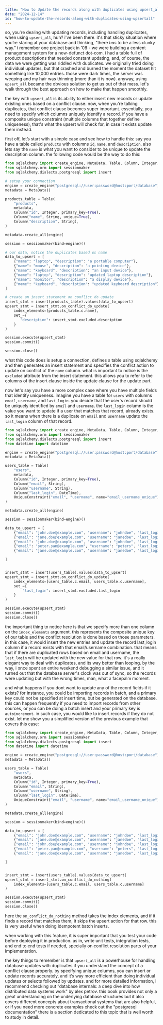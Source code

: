 ```yaml
---
title: "How to Update the records along with duplicates using upsert_all?"
date: "2024-12-14"
id: "how-to-update-the-records-along-with-duplicates-using-upsertall"
---
```


so, you're dealing with updating records, including handling duplicates, when using `upsert_all`, huh? i've been there. it's that sticky situation where you’re staring at your database and thinking, "there *has* to be a less clunky way."  i remember one project back in '08 - we were building a content management system for a now-defunct dot-com. i had a table full of product descriptions that needed constant updating, and, of course, the data we were getting was riddled with duplicates. we originally tried doing individual updates, but that crashed and burned the moment the dataset hit something like 10,000 entries. those were dark times, the server was weeping and my hair was thinning (more than it is now). anyway, using `upsert_all` became the obvious solution to get us out of that mess. let's walk through the best approach on how to make that happen smoothly.

the key with `upsert_all` is its ability to either insert new records or update existing ones based on a conflict clause. now, when you're talking duplicates, that conflict clause becomes super important. essentially, you need to specify which columns uniquely identify a record. if you have a composite unique constraint (multiple columns that together define uniqueness), that's what the upsert will check for, in case it exists update them instead.

first off, let’s start with a simple case and see how to handle this: say you have a table called `products` with columns `id`, `name`, and `description`. also lets say the `name` is what you want to consider to be unique to update the description column. the following code would be the way to do this:

```python
from sqlalchemy import create_engine, MetaData, Table, Column, Integer, String
from sqlalchemy.orm import sessionmaker
from sqlalchemy.dialects.postgresql import insert

# setup your connection
engine = create_engine("postgresql://user:password@host:port/database")
metadata = MetaData()

products_table = Table(
    "products",
    metadata,
    Column("id", Integer, primary_key=True),
    Column("name", String, unique=True),
    Column("description", String),
)

metadata.create_all(engine)

session = sessionmaker(bind=engine)()

# our data, notice the duplicates based on name
data_to_upsert = [
    {"name": "laptop", "description": "a portable computer"},
    {"name": "mouse", "description": "a pointing device"},
    {"name": "keyboard", "description": "an input device"},
    {"name": "laptop", "description": "updated laptop description"},
    {"name": "monitor", "description": "a display device"},
    {"name": "keyboard", "description": "updated keyboard description"},
]

# create an insert statement on conflict do update
insert_stmt = insert(products_table).values(data_to_upsert)
upsert_stmt = insert_stmt.on_conflict_do_update(
    index_elements=[products_table.c.name],
    set_={
       "description": insert_stmt.excluded.description
    }
)

session.execute(upsert_stmt)
session.commit()

session.close()
```

what this code does is setup a connection, defines a table using sqlalchemy and then generates an insert statement and specifies the conflict action to update on conflict of the `name` column. what is important to notice is the `excluded` attribute from the insert statement. this allows you to refer to the columns of the insert clause inside the update clause for the update part.

now let's say you have a more complex case where you have multiple fields that identify uniqueness. imagine you have a table for `users` with columns `email`, `username`, and `last_login`. you decide that the user's record should be uniquely identified by `email` and `username`. the `last_login` column is the value you want to update if a user that matches that record, already exists. so it means when there is a duplicate on `email` and `username` update the `last_login` column of that record.

```python
from sqlalchemy import create_engine, MetaData, Table, Column, Integer, String, DateTime
from sqlalchemy.orm import sessionmaker
from sqlalchemy.dialects.postgresql import insert
from datetime import datetime

engine = create_engine("postgresql://user:password@host:port/database")
metadata = MetaData()

users_table = Table(
    "users",
    metadata,
    Column("id", Integer, primary_key=True),
    Column("email", String),
    Column("username", String),
    Column("last_login", DateTime),
    UniqueConstraint("email", "username", name="email_username_unique"),
)

metadata.create_all(engine)

session = sessionmaker(bind=engine)()

data_to_upsert = [
    {"email": "john.doe@example.com", "username": "johndoe", "last_login": datetime.now()},
    {"email": "jane.doe@example.com", "username": "janedoe", "last_login": datetime.now()},
    {"email": "john.doe@example.com", "username": "johndoe", "last_login": datetime.now()},
    {"email": "peter.pan@example.com", "username": "peters", "last_login": datetime.now()},
    {"email": "jane.doe@example.com", "username": "janedoe", "last_login": datetime.now()},

]


insert_stmt = insert(users_table).values(data_to_upsert)
upsert_stmt = insert_stmt.on_conflict_do_update(
    index_elements=[users_table.c.email, users_table.c.username],
    set_={
        "last_login": insert_stmt.excluded.last_login
    }
)

session.execute(upsert_stmt)
session.commit()
session.close()
```

the important thing to notice here is that we specify more than one column on the `index_elements` argument. this represents the composite unique key of our table and the conflict resolution is done based on those parameters. in this case, it would insert the new entries and update the record last\_login column if a record exists with that email/username combination. that means that if there are duplicated rows based on email and username, the `last_login` will be updated with the new value for that row. it's a really elegant way to deal with duplicates, and its way better than looping. by the way, i once spent an entire weekend debugging a similar issue, and it turned out that the database server's clock was out of sync, so the records were updating but with the wrong times, man, what a facepalm moment.

and what happens if you dont want to update any of the record fields if it exists? for instance, you could be importing records in batch, and a primary key could not be specified at insert time, but be generated on the database. this can happen frequently if you need to import records from other sources, or you can be doing a batch insert and your primary key is `autoincrement`. in such case, you would like to insert records if they do not exist. let me show you a simplified version of the previous example that covers this case:

```python
from sqlalchemy import create_engine, MetaData, Table, Column, Integer, String, DateTime, UniqueConstraint
from sqlalchemy.orm import sessionmaker
from sqlalchemy.dialects.postgresql import insert
from datetime import datetime

engine = create_engine("postgresql://user:password@host:port/database")
metadata = MetaData()

users_table = Table(
    "users",
    metadata,
    Column("id", Integer, primary_key=True),
    Column("email", String),
    Column("username", String),
    Column("last_login", DateTime),
    UniqueConstraint("email", "username", name="email_username_unique"),
)

metadata.create_all(engine)

session = sessionmaker(bind=engine)()

data_to_upsert = [
    {"email": "john.doe@example.com", "username": "johndoe", "last_login": datetime.now()},
    {"email": "jane.doe@example.com", "username": "janedoe", "last_login": datetime.now()},
    {"email": "john.doe@example.com", "username": "johndoe", "last_login": datetime.now()},
    {"email": "peter.pan@example.com", "username": "peters", "last_login": datetime.now()},
    {"email": "jane.doe@example.com", "username": "janedoe", "last_login": datetime.now()},

]


insert_stmt = insert(users_table).values(data_to_upsert)
upsert_stmt = insert_stmt.on_conflict_do_nothing(
    index_elements=[users_table.c.email, users_table.c.username]
)

session.execute(upsert_stmt)
session.commit()
session.close()

```

here the `on_conflict_do_nothing` method takes the index elements, and if it finds a record that matches them, it skips the upsert action for that row. this is very useful when doing idempotent batch inserts.

when working with this feature, it is super important that you test your code before deploying it in production. as in, write unit tests, integration tests, and end to end tests if needed, specially on conflict resolution parts of your implementation.

the key things to remember is that `upsert_all` is a powerhouse for handling database updates with duplicates if you understand the concept of a conflict clause properly. by specifying unique columns, you can insert or update records accurately, and it’s way more efficient than doing individual updates or selects followed by updates. and for more detailed information, i recommend checking out “database internals: a deep dive into how distributed data systems work" by alex petrov. this book provides not only a great understanding on the underlying database structures but it also covers different concepts about transactional systems that are also helpful, or if you need more concrete examples check out the "postgresql documentation" there is a section dedicated to this topic that is well worth to study in detail.
